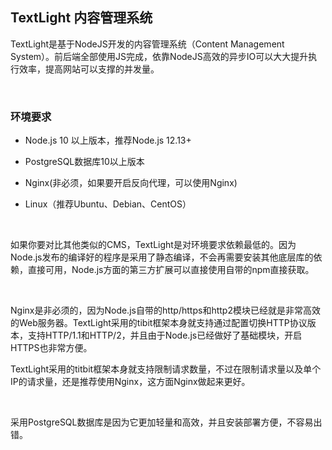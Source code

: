 ## TextLight 内容管理系统

TextLight是基于NodeJS开发的内容管理系统（Content Management System）。前后端全部使用JS完成，依靠NodeJS高效的异步IO可以大大提升执行效率，提高网站可以支撑的并发量。

<br>

### 环境要求

* Node.js 10 以上版本，推荐Node.js 12.13+

* PostgreSQL数据库10以上版本

* Nginx(非必须，如果要开启反向代理，可以使用Nginx)

* Linux（推荐Ubuntu、Debian、CentOS）

<br>

如果你要对比其他类似的CMS，TextLight是对环境要求依赖最低的。因为Node.js发布的编译好的程序是采用了静态编译，不会再需要安装其他底层库的依赖，直接可用，Node.js方面的第三方扩展可以直接使用自带的npm直接获取。

<br>

Nginx是非必须的，因为Node.js自带的http/https和http2模块已经就是非常高效的Web服务器。TextLight采用的tibit框架本身就支持通过配置切换HTTP协议版本，支持HTTP/1.1和HTTP/2，并且由于Node.js已经做好了基础模块，开启HTTPS也非常方便。


TextLight采用的titbit框架本身就支持限制请求数量，不过在限制请求量以及单个IP的请求量，还是推荐使用Nginx，这方面Nginx做起来更好。

<br>

采用PostgreSQL数据库是因为它更加轻量和高效，并且安装部署方便，不容易出错。

<br>


